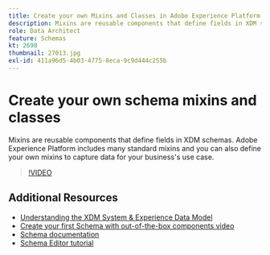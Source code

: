 ```yaml
---
title: Create your own Mixins and Classes in Adobe Experience Platform
description: Mixins are reusable components that define fields in XDM schemas. Adobe Experience Platform includes many standard mixins and you can also define your own mixins to capture data for your business's use case.
role: Data Architect
feature: Schemas
kt: 2698
thumbnail: 27013.jpg
exl-id: 411a96d5-4b03-4775-8eca-9c9d444c255b
---
```

# Create your own schema mixins and classes

Mixins are reusable components that define fields in XDM schemas. Adobe Experience Platform includes many standard mixins and you can also define your own mixins to capture data for your business's use case.

>[!VIDEO](https://video.tv.adobe.com/v/27013?quality=12&learn=on)

## Additional Resources

* [Understanding the XDM System & Experience Data Model](understanding-the-xdm-system-and-experience-data-model.md)
* [Create your first Schema with out-of-the-box components video](create-a-schema.md)
* [Schema documentation](https://experienceleague.adobe.com/docs/experience-platform/xdm/home.html)
* [Schema Editor tutorial](https://www.adobe.com/go/xdm-schema-editor-tutorial-en)
